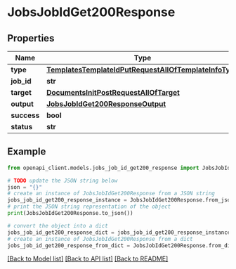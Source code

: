 # JobsJobIdGet200Response


## Properties

Name | Type | Description | Notes
------------ | ------------- | ------------- | -------------
**type** | [**TemplatesTemplateIdPutRequestAllOfTemplateInfoType**](TemplatesTemplateIdPutRequestAllOfTemplateInfoType.md) |  | 
**job_id** | **str** |  | 
**target** | [**DocumentsInitPostRequestAllOfTarget**](DocumentsInitPostRequestAllOfTarget.md) |  | 
**output** | [**JobsJobIdGet200ResponseOutput**](JobsJobIdGet200ResponseOutput.md) |  | [optional] 
**success** | **bool** |  | [optional] 
**status** | **str** |  | [optional] 

## Example

```python
from openapi_client.models.jobs_job_id_get200_response import JobsJobIdGet200Response

# TODO update the JSON string below
json = "{}"
# create an instance of JobsJobIdGet200Response from a JSON string
jobs_job_id_get200_response_instance = JobsJobIdGet200Response.from_json(json)
# print the JSON string representation of the object
print(JobsJobIdGet200Response.to_json())

# convert the object into a dict
jobs_job_id_get200_response_dict = jobs_job_id_get200_response_instance.to_dict()
# create an instance of JobsJobIdGet200Response from a dict
jobs_job_id_get200_response_from_dict = JobsJobIdGet200Response.from_dict(jobs_job_id_get200_response_dict)
```
[[Back to Model list]](../README.md#documentation-for-models) [[Back to API list]](../README.md#documentation-for-api-endpoints) [[Back to README]](../README.md)


